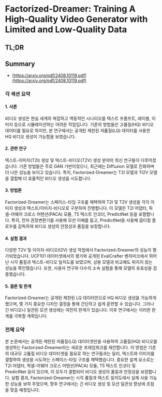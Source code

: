 # Factorized-Dreamer: Training A High-Quality Video Generator with Limited and Low-Quality Data
## TL;DR
## Summary
- [https://arxiv.org/pdf/2408.10119.pdf](https://arxiv.org/pdf/2408.10119.pdf)

### 각 섹션 요약

#### 1. 서론
비디오 생성은 현실 세계의 복잡하고 역동적인 시나리오를 텍스트 프롬프트, 레이블, 이미지 등으로 시뮬레이션하는 어려운 작업입니다. 기존의 방법들은 고품질(HQ) 비디오 데이터를 필요로 하지만, 본 연구에서는 공개된 제한된 저품질(LQ) 데이터를 사용한 HQ 비디오 생성이 가능함을 보였습니다. 

#### 2. 관련 연구
텍스트-이미지(T2I) 생성 및 텍스트-비디오(T2V) 생성 분야의 최신 연구들이 다루어졌습니다. 기존 방법들은 주로 GAN 기반이었으나, 최근에는 Diffusion 모델로 진화하며 더 나은 성능을 보이고 있습니다. 특히, Factorized-Dreamer는 T2I 모델과 TI2V 모델을 결합해 더 효율적인 비디오 생성을 시도합니다.

#### 3. 방법론
Factorized-Dreamer는 스페이스-타임 구조를 채택하여 T2I 및 T2V 생성을 각각 이미지 생성과 텍스트/이미지-비디오로 구분하여 진행합니다. 이 모델은 T2I 어댑터, 픽셀-어웨어 크로스 어텐션(PACA) 모듈, T5 텍스트 인코더, PredictNet 등을 포함합니다. 특히, 전자 권장변환기를 사용해 모션 이해를 돕고, PredictNet을 사용해 옵티컬 플로우를 감독하여 비디오 생성의 안정성과 품질을 보장합니다.

#### 4. 실험 결과
다양한 T2V 및 이미지-비디오(I2V) 생성 작업에서 Factorized-Dreamer의 성능이 평가되었습니다. UCF101 데이터셋에서의 평가와 공개된 EvalCrafter 벤치마크에서 뛰어난 시각 품질과 텍스트-비디오 일치도를 보였으며, 상용 모델과 비교해도 뒤지지 않는 성능을 확인했습니다. 또한, 사용자 연구와 다수의 소속 실험을 통해 모델의 유효성을 검증했습니다.

#### 5. 결론 및 한계
Factorized-Dreamer는 공개된 제한된 LQ 데이터만으로 HQ 비디오 생성을 가능하게 했으며, 몇 가지 중요한 디자인 결정을 통해 간단하고 쉽게 훈련할 수 있습니다. 그러나 긴 비디오나 일관된 모션 생성에는 여전히 한계가 있습니다. 이후 연구에서는 이러한 한계를 극복할 계획입니다.

### 전체 요약
본 논문에서는 공개된 제한된 저품질(LQ) 데이터셋만을 사용하여 고품질(HQ) 비디오를 생성하는 Factorized-Dreamer라는 새로운 프레임워크를 제안합니다. 이 방법은 기존의 대규모 고품질 비디오 데이터셋을 필요로 하는 연구들과는 달리, 텍스트와 이미지를 결합하여 생성을 시도하는 스페이스-타임 구조를 채택했습니다. 중요한 설계 요소로는 T2I 어댑터, 픽셀-어웨어 크로스 어텐션(PACA) 모듈, T5 텍스트 인코더 및 PredictNet 등이 있으며, 이 모두가 결합되어 비디오 생성의 품질과 안정성을 보장합니다. 실험 결과, Factorized-Dreamer는 시각 품질과 텍스트 일치도에서 실제 사용 가능한 성능을 보여 주었으며, 향후 연구에서는 긴 비디오 생성 및 모션 일관성 향상에 초점을 맞출 예정입니다.